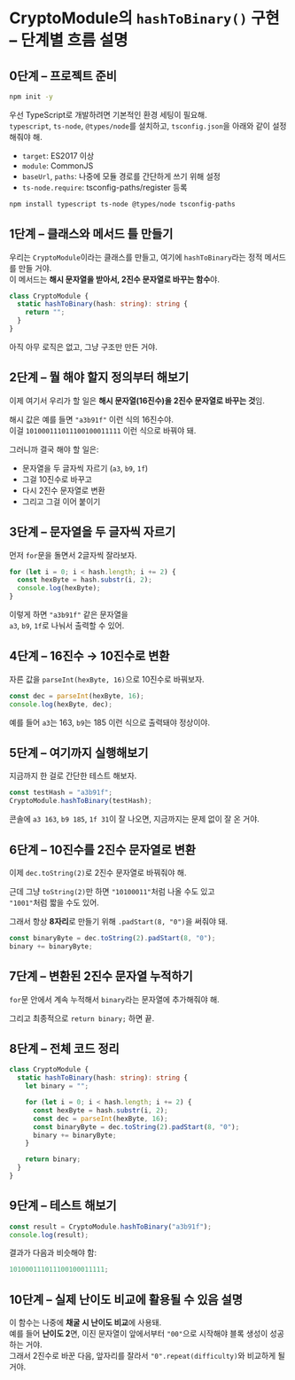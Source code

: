 # CryptoModule의 `hashToBinary()` 구현 – 단계별 흐름 설명

## 0단계 – 프로젝트 준비

```sh
npm init -y
```

우선 TypeScript로 개발하려면 기본적인 환경 세팅이 필요해.  
`typescript`, `ts-node`, `@types/node`를 설치하고, `tsconfig.json`을 아래와 같이 설정해줘야 해.

- `target`: ES2017 이상
- `module`: CommonJS
- `baseUrl`, `paths`: 나중에 모듈 경로를 간단하게 쓰기 위해 설정
- `ts-node.require`: tsconfig-paths/register 등록

```bash
npm install typescript ts-node @types/node tsconfig-paths
```

## 1단계 – 클래스와 메서드 틀 만들기

우리는 `CryptoModule`이라는 클래스를 만들고, 여기에 `hashToBinary`라는 정적 메서드를 만들 거야.  
이 메서드는 **해시 문자열을 받아서, 2진수 문자열로 바꾸는 함수**야.

```ts
class CryptoModule {
  static hashToBinary(hash: string): string {
    return "";
  }
}
```

아직 아무 로직은 없고, 그냥 구조만 만든 거야.

## 2단계 – 뭘 해야 할지 정의부터 해보기

이제 여기서 우리가 할 일은 **해시 문자열(16진수)을 2진수 문자열로 바꾸는 것**임.

해시 값은 예를 들면 `"a3b91f"` 이런 식의 16진수야.  
이걸 `101000111011100100011111` 이런 식으로 바꿔야 돼.

그러니까 결국 해야 할 일은:

- 문자열을 두 글자씩 자르기 (`a3`, `b9`, `1f`)
- 그걸 10진수로 바꾸고
- 다시 2진수 문자열로 변환
- 그리고 그걸 이어 붙이기

## 3단계 – 문자열을 두 글자씩 자르기

먼저 `for`문을 돌면서 2글자씩 잘라보자.

```ts
for (let i = 0; i < hash.length; i += 2) {
  const hexByte = hash.substr(i, 2);
  console.log(hexByte);
}
```

이렇게 하면 `"a3b91f"` 같은 문자열을  
`a3`, `b9`, `1f`로 나눠서 출력할 수 있어.

## 4단계 – 16진수 → 10진수로 변환

자른 값을 `parseInt(hexByte, 16)`으로 10진수로 바꿔보자.

```ts
const dec = parseInt(hexByte, 16);
console.log(hexByte, dec);
```

예를 들어 `a3`는 163, `b9`는 185 이런 식으로 출력돼야 정상이야.

## 5단계 – 여기까지 실행해보기

지금까지 한 걸로 간단한 테스트 해보자.

```ts
const testHash = "a3b91f";
CryptoModule.hashToBinary(testHash);
```

콘솔에 `a3 163`, `b9 185`, `1f 31`이 잘 나오면, 지금까지는 문제 없이 잘 온 거야.

## 6단계 – 10진수를 2진수 문자열로 변환

이제 `dec.toString(2)`로 2진수 문자열로 바꿔줘야 해.

근데 그냥 `toString(2)`만 하면 `"10100011"`처럼 나올 수도 있고  
`"1001"`처럼 짧을 수도 있어.

그래서 항상 **8자리**로 만들기 위해 `.padStart(8, "0")`을 써줘야 돼.

```ts
const binaryByte = dec.toString(2).padStart(8, "0");
binary += binaryByte;
```

## 7단계 – 변환된 2진수 문자열 누적하기

`for`문 안에서 계속 누적해서 `binary`라는 문자열에 추가해줘야 해.

그리고 최종적으로 `return binary;` 하면 끝.

## 8단계 – 전체 코드 정리

```ts
class CryptoModule {
  static hashToBinary(hash: string): string {
    let binary = "";

    for (let i = 0; i < hash.length; i += 2) {
      const hexByte = hash.substr(i, 2);
      const dec = parseInt(hexByte, 16);
      const binaryByte = dec.toString(2).padStart(8, "0");
      binary += binaryByte;
    }

    return binary;
  }
}
```

## 9단계 – 테스트 해보기

```ts
const result = CryptoModule.hashToBinary("a3b91f");
console.log(result);
```

결과가 다음과 비슷해야 함:

```ts
101000111011100100011111;
```

## 10단계 – 실제 난이도 비교에 활용될 수 있음 설명

이 함수는 나중에 **채굴 시 난이도 비교**에 사용돼.  
예를 들어 **난이도 2**면, 이진 문자열이 앞에서부터 `"00"`으로 시작해야 블록 생성이 성공하는 거야.  
그래서 2진수로 바꾼 다음, 앞자리를 잘라서 `"0".repeat(difficulty)`와 비교하게 될 거야.
